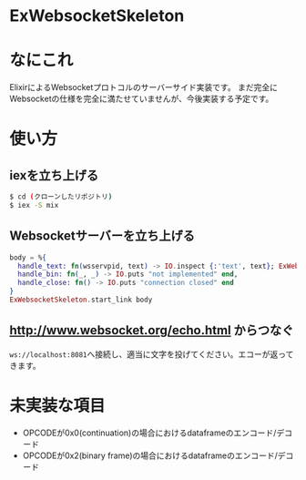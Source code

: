 ExWebsocketSkeleton
===================

# なにこれ
ElixirによるWebsocketプロトコルのサーバーサイド実装です。
まだ完全にWebsocketの仕様を完全に満たせていませんが、今後実装する予定です。

# 使い方

## iexを立ち上げる
```sh
$ cd (クローンしたリポジトリ)
$ iex -S mix
```

## Websocketサーバーを立ち上げる
```elixir
body = %{
  handle_text: fn(wsservpid, text) -> IO.inspect {:'text', text}; ExWebsocketSkeleton.send_text(wsservpid, text) end,
  handle_bin: fn(_, _) -> IO.puts "not implemented" end,
  handle_close: fn() -> IO.puts "connection closed" end
}
ExWebsocketSkeleton.start_link body
```

## http://www.websocket.org/echo.html からつなぐ
`ws://localhost:8081`へ接続し、適当に文字を投げてください。エコーが返ってきます。

# 未実装な項目
- OPCODEが0x0(continuation)の場合におけるdataframeのエンコード/デコード
- OPCODEが0x2(binary frame)の場合におけるdataframeのエンコード/デコード
